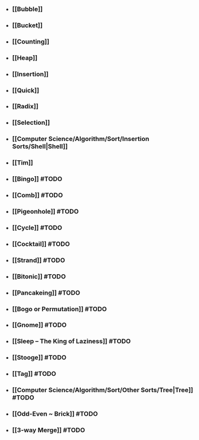 - ### [[Bubble]]
- ### [[Bucket]]
- ### [[Counting]]
- ### [[Heap]]
- ### [[Insertion]]
- ### [[Quick]]
- ### [[Radix]]
- ### [[Selection]]
- ### [[Computer Science/Algorithm/Sort/Insertion Sorts/Shell|Shell]]
- ### [[Tim]]
- ### [[Bingo]] #TODO
- ### [[Comb]] #TODO
- ### [[Pigeonhole]] #TODO
- ### [[Cycle]] #TODO
- ### [[Cocktail]] #TODO
- ### [[Strand]] #TODO
- ### [[Bitonic]] #TODO
- ### [[Pancakeing]] #TODO
- ### [[Bogo or Permutation]] #TODO
- ### [[Gnome]] #TODO
- ### [[Sleep – The King of Laziness]] #TODO
- ### [[Stooge]] #TODO
- ### [[Tag]] #TODO
- ### [[Computer Science/Algorithm/Sort/Other Sorts/Tree|Tree]] #TODO
- ### [[Odd-Even ~ Brick]] #TODO
- ### [[3-way Merge]] #TODO